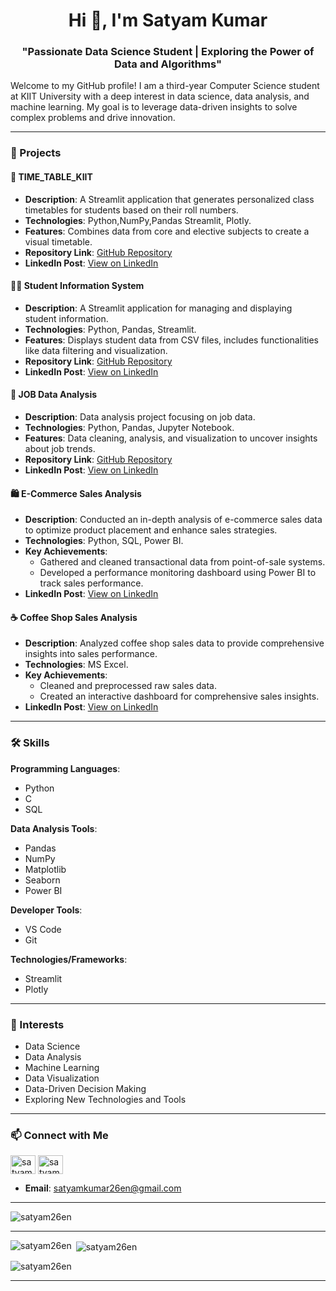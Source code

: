 <h1 align="center">Hi 👋, I'm Satyam Kumar</h1>
<h3 align="center">"Passionate Data Science Student | Exploring the Power of Data and Algorithms"</h3>

Welcome to my GitHub profile! I am a third-year Computer Science student at KIIT University with a deep interest in data science, data analysis, and machine learning. My goal is to leverage data-driven insights to solve complex problems and drive innovation.

---

### 🚀 Projects

#### 📅 TIME_TABLE_KIIT
- **Description**: A Streamlit application that generates personalized class timetables for students based on their roll numbers.
- **Technologies**: Python,NumPy,Pandas Streamlit, Plotly.
- **Features**: Combines data from core and elective subjects to create a visual timetable.
- **Repository Link**: [GitHub Repository](https://github.com/satyam26en/TIME_TABLE_KIIT)
- **LinkedIn Post**: [View on LinkedIn](https://www.linkedin.com/feed/update/urn:li:activity:7222148540087590913/)

#### 🧑‍🎓 Student Information System
- **Description**: A Streamlit application for managing and displaying student information.
- **Technologies**: Python, Pandas, Streamlit.
- **Features**: Displays student data from CSV files, includes functionalities like data filtering and visualization.
- **Repository Link**: [GitHub Repository](https://github.com/satyam26en/Student-Information-System)
- **LinkedIn Post**: [View on LinkedIn](https://www.linkedin.com/feed/update/urn:li:activity:7222148540087590913/)

#### 💼 JOB Data Analysis
- **Description**: Data analysis project focusing on job data.
- **Technologies**: Python, Pandas, Jupyter Notebook.
- **Features**: Data cleaning, analysis, and visualization to uncover insights about job trends.
- **Repository Link**: [GitHub Repository](https://github.com/satyam26en/JOB)
- **LinkedIn Post**: [View on LinkedIn](https://www.linkedin.com/feed/update/urn:li:activity:7201937061178712064/)

#### 🛍️ E-Commerce Sales Analysis
- **Description**: Conducted an in-depth analysis of e-commerce sales data to optimize product placement and enhance sales strategies.
- **Technologies**: Python, SQL, Power BI.
- **Key Achievements**:
  - Gathered and cleaned transactional data from point-of-sale systems.
  - Developed a performance monitoring dashboard using Power BI to track sales performance.
- **LinkedIn Post**: [View on LinkedIn](https://www.linkedin.com/feed/update/urn:li:activity:7201937061178712064/)

#### ☕ Coffee Shop Sales Analysis
- **Description**: Analyzed coffee shop sales data to provide comprehensive insights into sales performance.
- **Technologies**: MS Excel.
- **Key Achievements**:
  - Cleaned and preprocessed raw sales data.
  - Created an interactive dashboard for comprehensive sales insights.
- **LinkedIn Post**: [View on LinkedIn](https://www.linkedin.com/feed/update/urn:li:activity:7192612228620079104/)

---

### 🛠️ Skills

**Programming Languages**:
- Python
- C
- SQL

**Data Analysis Tools**:
- Pandas
- NumPy
- Matplotlib
- Seaborn
- Power BI

**Developer Tools**:
- VS Code
- Git

**Technologies/Frameworks**:
- Streamlit
- Plotly

---

### 🌱 Interests
- Data Science
- Data Analysis
- Machine Learning
- Data Visualization
- Data-Driven Decision Making
- Exploring New Technologies and Tools

---

### 📫 Connect with Me

<p align="left">
<a href="https://linkedin.com/in/satyam-kumar-582b7b26b/" target="blank"><img align="center" src="https://raw.githubusercontent.com/rahuldkjain/github-profile-readme-generator/master/src/images/icons/Social/linked-in-alt.svg" alt="satyam kumar" height="30" width="40" /></a>
<a href="https://kaggle.com/satyam26en" target="blank"><img align="center" src="https://raw.githubusercontent.com/rahuldkjain/github-profile-readme-generator/master/src/images/icons/Social/kaggle.svg" alt="satyam26en" height="30" width="40" /></a>
</p>

- **Email**: [satyamkumar26en@gmail.com](mailto:satyamkumar26en@gmail.com)

---

<p align="left"> <img src="https://komarev.com/ghpvc/?username=satyam26en&label=Profile%20views&color=0e75b6&style=flat" alt="satyam26en" /> </p>

---

<p><img align="left" src="https://github-readme-stats.vercel.app/api/top-langs?username=satyam26en&show_icons=true&locale=en&layout=compact" alt="satyam26en" /></p>

<p>&nbsp;<img align="center" src="https://github-readme-stats.vercel.app/api?username=satyam26en&show_icons=true&locale=en" alt="satyam26en" /></p>

<p><img align="center" src="https://github-readme-streak-stats.herokuapp.com/?user=satyam26en&" alt="satyam26en" /></p>

---

